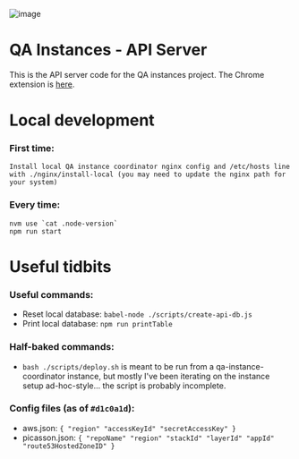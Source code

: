 ![image](https://cloud.githubusercontent.com/assets/2539761/25288498/197cfc4e-269c-11e7-923f-7e83fcd595ac.png)

# QA Instances - API Server

This is the API server code for the QA instances project.
The Chrome extension is [here](https://github.com/minervaproject/qa-instances-extension).

# Local development

### First time:
```
Install local QA instance coordinator nginx config and /etc/hosts line with ./nginx/install-local (you may need to update the nginx path for your system)
```

### Every time:
```
nvm use `cat .node-version`
npm run start
```

# Useful tidbits

### Useful commands:
* Reset local database: `babel-node ./scripts/create-api-db.js`
* Print local database: `npm run printTable`

### Half-baked commands:
* `bash ./scripts/deploy.sh` is meant to be run from a qa-instance-coordinator instance, but mostly I've been iterating on the instance setup ad-hoc-style... the script is probably incomplete.

### Config files (as of `#d1c0a1d`):
* aws.json: `{ "region" "accessKeyId" "secretAccessKey" }`
* picasson.json: `{ "repoName" "region" "stackId" "layerId" "appId" "route53HostedZoneID" }`